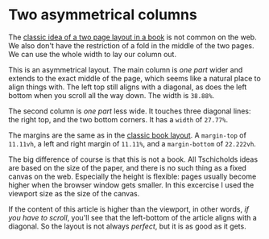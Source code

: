 # Two asymmetrical columns

The [classic idea of a two page layout in a book](../eighteen-1/) is not common on the web. We also don't have the restriction of a fold in the middle of the two pages. We can use the whole width to lay our column out.

This is an asymmetrical layout. The main column is *one part* wider and extends to the exact middle of the page, which seems like a natural place to align things with. The left top still aligns with a diagonal, as does the left bottom when you scroll all the way down. The width is `38.88%`.

The second column is *one part* less wide. It touches three diagonal lines: the right top, and the two bottom corners. It has a `width` of `27.77%`.

The margins are the same as in the [classic book layout](../eighteen-1/). A `margin-top` of `11.11vh`, a left and right margin of `11.11%`, and a `margin-bottom` of `22.222vh`.

The big difference of course is that this is not a book. All Tschicholds ideas are based on the size of the paper, and there is no such thing as a fixed canvas on the web. Especially the height is flexible: pages usually become higher when the browser window gets smaller. In this excercise I used the viewport size as the size of the canvas.

If the content of this article is higher than the viewport, in other words, *if you have to scroll*, you'll see that the left-bottom of the article aligns with a diagonal. So the layout is not always *perfect*, but it is as good as it gets.
